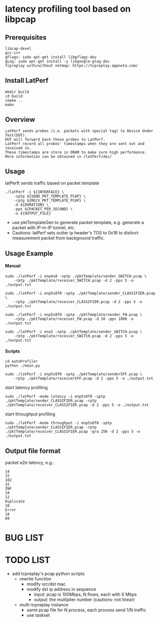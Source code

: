 # latency profiling tool based on libpcap

## Prerequisites
```
libcap-devel
gcc-c++
gFlags: sudo apt-get install libgflags-dev
gLog: sudo apt-get install -y libgoogle-glog-dev
Tcpreplay with/without netmap: https://tcpreplay.appneta.com/
```

## Install LatPerf
```
mkdir build
cd build
cmake ..
make
```

## Overview
```
LatPerf sends probes (i.e. packets with special tag) to Device Under Test(DUT).
DUT will forward back these probes to LatPerf.
LatPerf record all probes' timestamps when they are sent out and received in.
These timestamps are store in DRAM to make sure high performance.
More information can be obtained in /latPerf/doc/
```

## Usage
latPerft sends traffic based on packet template

```
./latPerf -i ${INTERFACE} \
    -sptp ${SEND_PKT_TEMPLATE_PCAP} \
    -rptp ${RECV_PKT_TEMPLATE_PCAP} \
    -d ${DURATION} \
    -pps ${PACKET_PER_SECOND} \
    -o ${OUTPUT_FILE}
```

* use pktTemplateGen to generate packet template, e.g. generate a packet with IP-in-IP tunnel, etc.
* Cautions: latPerf sets outter ip header's TOS to 0x18 to distinct measurement packet from background traffic.

## Usage Example
#### Manual
```
sudo ./latPerf -i enp4s0 -sptp ./pktTemplate/sender_SWITCH.pcap \
    -rptp ./pktTemplate/receiver_SWITCH.pcap -d 2 -pps 5 -o ./output.txt

sudo ./latPerf -i enp5s0f0 -sptp ./pktTemplate/sender_CLASSIFIER.pcap \
    -rptp ./pktTemplate/receiver_CLASSIFIER.pcap -d 2 -pps 5 -o ./output.txt

sudo ./latPerf -i enp5s0f0 -sptp ./pktTemplate/sender_FW.pcap \
    -rptp ./pktTemplate/receiver_FW.pcap -d 10 -pps 1000 -o ./output.txt

sudo ./latPerf -i eno2 -sptp ./pktTemplate/sender_SWITCH.pcap \
    -rptp ./pktTemplate/receiver_SWITCH.pcap -d 2 -pps 5 -o ./output.txt
```

#### Scripts
```
cd autoProfiler
python ./main.py
```

```
sudo ./latPerf -i enp5s0f0 -sptp ./pktTemplate/senderSFF.pcap \
    -rptp ./pktTemplate/receiverSFF.pcap -d 2 -pps 5 -o ./output.txt
```

start latency profiling
```
sudo ./latPerf -mode latency -i enp5s0f0 -sptp ./pktTemplate/sender_CLASSIFIER.pcap -rptp ./pktTemplate/receiver_CLASSIFIER.pcap -d 2 -pps 5 -o ./output.txt
```

start throughput profiling
```
sudo ./latPerf -mode throughput -i enp5s0f0 -sptp ./pktTemplate/sender_CLASSIFIER.pcap -rptp ./pktTemplate/receiver_CLASSIFIER.pcap -gra 250 -d 2 -pps 5 -o ./output.txt
```



## Output file format
packet e2e latency, e.g.:
```
14
15
102
32
INF
34
12
Duplicate
18
Error
18
89
```

# BUG LIST

# TODO LIST
* add tcpreplay's pcap python scripts
    * rewrite function
        * modify src/dst mac
        * modify dst ip address in sequence
            * input: pcap is 100Mbps, N flows, each with X Mbps
            * output: the multiplier number (cautions: not linear)
    * multi-tcpreplay instance
        * same pcap file for N process, each process send 1/N traffic
        * use taskset

